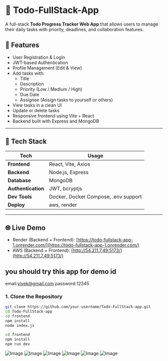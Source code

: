 # 📝 Todo-FullStack-App

A full-stack **Todo Progress Tracker Web App** that allows users to manage their daily tasks with priority, deadlines, and collaboration features.

## 🚀 Features

- User Registration & Login
- JWT-based Authentication
- Profile Management (Edit & View)
- Add tasks with:
  - Title
  - Description
  - Priority (Low / Medium / High)
  - Due Date
  - Assignee (Assign tasks to yourself or others)
- View tasks in a clean UI
- Update or delete tasks
- Responsive frontend using Vite + React
- Backend built with Express and MongoDB

---

## 🔧 Tech Stack

| Tech           | Usage               |
|----------------|---------------------|
| **Frontend**   | React, Vite, Axios  |
| **Backend**    | Node.js, Express    |
| **Database**   | MongoDB             |
| **Authentication** | JWT, bcryptjs   |
| **Dev Tools**  | Docker, Docker Compose, .env support |
| **Deploy**     | aws, render         |

---
## 🌐 Live Demo

-  Render (Backend + Frontend): [https://todo-fullstack-app-1.onrender.com/](https://todo-fullstack-app-1.onrender.com/)
-  AWS (Backend + Frontend): [http://54.211.7.49:5173/](http://54.211.7.49:5173/)

  ## you should try this app for demo  id 
  email:vivek@gmail.com
  password:12345



### 1. Clone the Repository
```bash
git clone https://github.com/your-username/Todo-FullStack-app.git
cd Todo-FullStack-app
cd frontend
npm install
node index.js

cd frontend
npm install
npm run dev

```
![Image](https://github.com/user-attachments/assets/5ae8b020-f892-40fb-b3e8-99cdc52e3de9)
![Image](https://github.com/user-attachments/assets/2fa8efad-094e-429b-9870-256b072e50cf)
![Image](https://github.com/user-attachments/assets/b9947b8d-2b3f-457f-96ea-d654d7028af3)
![Image](https://github.com/user-attachments/assets/5a2f1269-c552-4042-8730-aafa751d9aa2)
![Image](https://github.com/user-attachments/assets/2d6d42fc-3942-409f-88d7-bc7993513597)
![Image](https://github.com/user-attachments/assets/787981d3-f2f2-4cf7-9456-9d631edca674)
